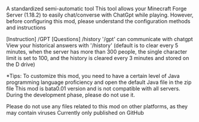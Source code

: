 A standardized semi-automatic tool
This tool allows your Minecraft Forge Server (1.18.2) to easily chat/converse with ChatGpt while playing. However, before configuring this mod, please understand the configuration methods and instructions

[Instruction]
/GPT [Questions]
/history
'/gpt' can communicate with chatgpt
View your historical answers with '/history' (default is to clear every 5 minutes, when the server has more than 300 people, the single character limit is set to 100, and the history is cleared every 3 minutes and stored on the D drive)

*Tips: To customize this mod, you need to have a certain level of Java programming language proficiency and open the default Java file in the zip file
This mod is bata0.01 version and is not compatible with all servers. During the development phase, please do not use it.

Please do not use any files related to this mod on other platforms, as they may contain viruses
Currently only published on GitHub
